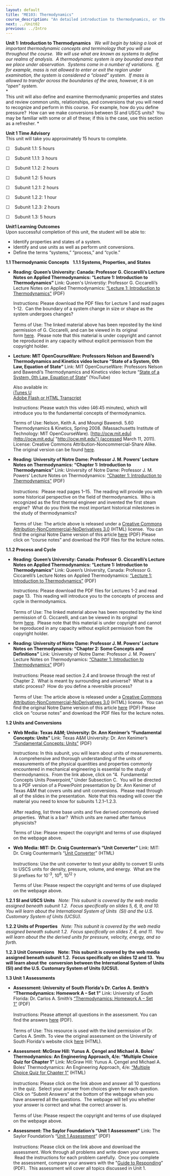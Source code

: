 ```yaml
---
layout: default
title: "ME103: Thermodynamics"
course_description: "An detailed introduction to thermodynamics, or the study of energy. Topics include energy conservation, thermodynamic quantities, enthalpy and entropy, work and heat, entropy generation, flow systems, and thermodynamic cycles."
next: ../Unit02
previous: ../Intro
---
```

**Unit 1: Introduction to Thermodynamics** <span id="1"></span> 
*We will begin by taking a look at important thermodynamic concepts and
terminology that you will use throughout the course.  We will use what
are known as systems to define our realms of analysis.  A thermodynamic
system is any bounded area that we place under observation.  Systems
come in a number of variations.  If, for example, mass is not allowed to
enter or exit the region under examination, the system is considered a
“closed” system.  If mass is allowed to transfer across the boundaries
of the area, however, it is an “open” system.*  
 *             
 This unit will also define and examine thermodynamic properties and
states and review common units, relationships, and conversions that you
will need to recognize and perform in this course.  For example, how do
you define pressure?  How can we make conversions between SI and USCS
units?  You may be familiar with some or all of these; if this is the
case, use this section as a refresher. *

**Unit 1 Time Advisory**  
This unit will take you approximately 15 hours to complete.

☐    Subunit 1.1: 5 hours

☐    Subunit 1.1.1: 3 hours  
  
 ☐    Subunit 1.1.2: 2 hours

☐    Subunit 1.2: 5 hours

☐    Subunit 1.2.1: 2 hours  
  
 ☐    Subunit 1.2.2: 1 hour  
  
 ☐    Subunit 1.2.3: 2 hours

☐    Subunit 1.3: 5 hours

**Unit1 Learning Outcomes**  
Upon successful completion of this unit, the student will be able to:  
-   Identify properties and states of a system.
-   Identify and use units as well as perform unit conversions.
-   Define the terms “systems,” “process,” and “cycle.”

**1.1 Thermodynamic Concepts** <span id="1.1"></span> 
**1.1.1 Systems, Properties, and States** <span id="1.1.1"></span> 
-   **Reading: Queen’s University: Canada: Professor G. Ciccarelli’s
    Lecture Notes on Applied Thermodynamics: “Lecture 1: Introduction to
    Thermodynamics”**
    Link: Queen's Universtiy: Professor G. Ciccarelli’s Lecture Notes on
    Applied Thermodynamics: [“Lecture 1: Introduction to
    Thermodynamics”](https://resources.saylor.org/wwwresources/archived/site/wp-content/uploads/2013/01/ME103-1.1.1_Ciccarcelli_Introduction-to-Thermodynamics.pdf)
    (PDF)  
      
     Instructions: Please download the PDF files for Lecture 1 and read
    pages 1-12.  Can the boundary of a system change in size or shape as
    the system undergoes changes?  
        
     Terms of Use: The linked material above has been reposted by the
    kind permission of G. Ciccarelli, and can be viewed in its original
    form [here](http://me.queensu.ca/Courses/230/LectureNotes.html).  Please
    note that this material is under copyright and cannot be reproduced
    in any capacity without explicit permission from the copyright
    holder. 

-   **Lecture: MIT OpenCourseWare: Professors Nelson and Bawendi’s
    Thermodynamics and Kinetics video lecture “State of a System, 0th
    Law, Equation of State”**
    Link: MIT OpenCourseWare: Professors Nelson and Bawendi’s
    Thermodynamics and Kinetics video lecture “[State of a System, 0th
    Law, Equation of State](http://www.youtube.com/watch?v=ZuU5yBIde_s)”
    (YouTube)  
      
     Also available in:  
     [iTunes
    U](http://deimos3.apple.com/WebObjects/Core.woa/Browse/mit.edu.1824849798.01824849803.1826441835?i=1362206377)  
     [Adobe Flash or HTML
    Transcript](http://ocw.mit.edu/courses/chemistry/5-60-thermodynamics-kinetics-spring-2008/video-lectures/lecture-1-state-of-a-system-0th-law-equation-of-state/)  
      
     Instructions: Please watch this video (46:45 minutes), which will
    introduce you to the fundamental concepts of thermodynamics.  
      
     Terms of Use: Nelson, Keith A. and Moungi Bawendi. 5.60
    Thermodynamics & Kinetics, Spring 2008. (Massachusetts Institute of
    Technology: MIT
    OpenCourseWare). [http://ocw.mit.edu](http://ocw.mit.edu/ "http://ocw.mit.edu") (accessed
    March 11, 2011). License: Creative Commons
    Attribution-Noncommercial-Share Alike. The original version can be
    found [here](http://ocw.mit.edu/courses/chemistry/5-60-thermodynamics-kinetics-spring-2008/video-lectures/lecture-1-state-of-a-system-0th-law-equation-of-state/).
      

-   **Reading: University of Notre Dame: Professor J. M. Powers’ Lecture
    Notes on Thermodynamics: “Chapter 1: Introduction to
    Thermodynamics”**
    Link: University of Notre Dame: Professor J. M. Powers’ Lecture
    Notes on Thermodynamics: [“Chapter 1: Introduction to
    Thermodynamics”](https://resources.saylor.org/wwwresources/archived/site/wp-content/uploads/2013/01/ME103_Powers-Lecture-on-Thermodynamics.pdf) (PDF)  
        
     Instructions:  Please read pages 1–15.  The reading will provide
    you with some historical perspective on the field of thermodynamics.
     Who is recognized as the first thermal engineer and invented the
    first steam engine?  What do you think the most important historical
    milestones in the study of thermodynamics?  
        
     Terms of Use: The article above is released under a [Creative
    Commons Attribution-NonCommercial-NoDerivatives
    3.0](http://creativecommons.org/licenses/by-nc-nd/3.0/) (HTML)
    license.  You can find the original Notre Dame version of this
    article [here](http://www3.nd.edu/~powers/ame.20231/) (PDF) Please
    click on “course notes” and download the PDF files for the lecture
    notes.

**1.1.2 Process and Cycle** <span id="1.1.2"></span> 
-   **Reading: Queen’s University: Canada: Professor G. Ciccarelli’s
    Lecture Notes on Applied Thermodynamics: “Lecture 1: Introduction to
    Thermodynamics”**
    Link: Queen’s University, Canada: Professor G. Ciccarelli’s Lecture
    Notes on Applied Thermodynamics: [“Lecture 1: Introduction to
    Thermodynamics”](https://resources.saylor.org/wwwresources/archived/site/wp-content/uploads/2013/01/ME103-1.1.1_Ciccarcelli_Introduction-to-Thermodynamics.pdf)
    (PDF)  
      
     Instructions: Please download the PDF files for Lectures 1-2 and
    read page 13.  This reading will introduce you to the concepts of
    process and cycle in thermodynamics.  
        
     Terms of Use: The linked material above has been reposted by the
    kind permission of G. Ciccarelli, and can be viewed in its original
    form [here](http://me.queensu.ca/Courses/230/LectureNotes.html).  Please
    note that this material is under copyright and cannot be reproduced
    in any capacity without explicit permission from the copyright
    holder. 

-   **Reading: University of Notre Dame: Professor J. M. Powers’ Lecture
    Notes on Thermodynamics: “Chapter 2: Some Concepts and
    Definitions”**
    Link: University of Notre Dame: Professor J. M. Powers’ Lecture
    Notes on Thermodynamics: [“Chapter 1: Introduction to
    Thermodynamics”](https://resources.saylor.org/wwwresources/archived/site/wp-content/uploads/2013/01/ME103_Powers-Lecture-on-Thermodynamics.pdf) (PDF)  
        
     Instructions: Please read section 2.4 and browse through the rest
    of Chapter 2.  What is meant by surrounding and universe?  What is a
    static process?  How do you define a reversible process?  
        
     Terms of Use: The article above is released under a [Creative
    Commons Attribution-NonCommercial-NoDerivatives
    3.0](http://creativecommons.org/licenses/by-nc-nd/3.0/) (HTML)
    license.  You can find the original Notre Dame version of this
    article [here](http://www3.nd.edu/~powers/ame.20231/) (PDF) Please
    click on “course notes” and download the PDF files for the lecture
    notes.

**1.2 Units and Conversions** <span id="1.2"></span> 
-   **Web Media: Texas A&M; University: Dr. Ann Kenimer’s “Fundamental
    Concepts: Units”**
    Link: Texas A&M University: Dr. Ann Kenimer’s [“Fundamental
    Concepts:
    Units”](http://www.onsiteconsortium.org/univ_curric.html#u1) (PDF)  
      
     Instructions: In this subunit, you will learn about units of
    measurements.  A comprehensive and thorough understanding of the
    units of measurements of the physical quantities and properties
    commonly encountered in mechanical engineering is essential to the
    study of thermodynamics.  From the link above, click on “4.
     Fundamental Concepts Units Powerpoint,” Under Subsection C.  You
    will be directed to a PDF version of a PowerPoint presentation by
    Dr. Ann Kenimer of Texas A&M that covers units and unit
    conversions.  Please read through all of the slides in the
    presentation.  Note that this reading will cover the material you
    need to know for subunits 1.2.1–1.2.3.  
        
     After reading, list three base units and five derived commonly
    derived properties.  What is a bar?  Which units are named after
    famous physicists?  
      
     Terms of Use: Please respect the copyright and terms of use
    displayed on the webpage above.

-   **Web Media: MIT: Dr. Craig Counterman’s “Unit Converter”**
    Link: MIT: Dr. Craig Counterman’s “[Unit
    Converter](http://web.mit.edu/course/3/3.091_dev/javaexamples/Hello/unit-convert.html)”
    (HTML)  
        
     Instructions: Use the unit converter to test your ability to
    convert SI units to USCS units for density, pressure, volume, and
    energy.  What are the SI prefixes for 10<sup>-3</sup>,
    10<sup>6</sup>, 10<sup>12</sup> ?  
      
     Terms of Use: Please respect the copyright and terms of use
    displayed on the webpage above.

**1.2.1 SI and USCS Units** <span id="1.2.1"></span> 
*Note: This subunit is covered by the web media assigned beneath subunit
1.2.  Focus specifically on slides 5, 6, 9, and 10.  You will learn
about the International System of Units  (SI) and the U.S. Customary
System of Units (UCSU).*

**1.2.2 Units of Properties** <span id="1.2.2"></span> 
**Note: This subunit is covered by the web media assigned beneath
subunit 1.2.  Focus specifically on slides 7, 8, and 11.  You will learn
about the* *the derived units for pressure, velocity, energy, and so
forth.**

**1.2.3 Unit Conversions** <span id="1.2.3"></span> 
**Note: This subunit is covered by the web media assigned beneath
subunit 1.2.  Focus specifically on slides 12 and 13.  You will learn
about the  conversion between the International System of Units (SI) and
the U.S. Customary System of Units (UCSU).**

**1.3 Unit 1 Assessments** <span id="1.3"></span> 
-   **Assessment: University of South Florida's Dr. Carlos A. Smith’s
    “Thermodynamics: Homework A – Set 1”**
    Link: University of South Florida: Dr. Carlos A. Smith’s
    [“Thermodynamics: Homework A – Set
    1”](https://resources.saylor.org/wwwresources/archived/site/wp-content/uploads/2013/01/ME103-Assesment1.pdf) (PDF)  
        
     Instructions: Please attempt all questions in the assessment. You
    can find the answers
    [here](https://resources.saylor.org/wwwresources/archived/site/wp-content/uploads/2013/01/ME103-Assesment1Answers.pdf)
    (PDF).  
        
     Terms of Use: This resource is used with the kind permission of Dr.
    Carlos A. Smith. To view the original assessment on the University
    of South Florida's website click
    [here](http://thermodynamics.eng.usf.edu/indexA.html) (HTML).

-   **Assessment: McGraw Hill: Yunus A. Çengel and Michael A. Boles’
    Thermodynamics: An Engineering Approach, 4/e: “Multiple Choice Quiz
    for Chapter 1”**
    Link: McGraw Hill: Yunus A. Çengel and Michael A. Boles’
    Thermodynamics: An Engineering Approach, 4/e: [“Multiple Choice Quiz
    for Chapter
    1”](http://highered.mcgraw-hill.com/sites/007352932x/student_view0/chapter1/multiple_choice_quiz.html)
    (HTML)  
        
     Instructions: Please click on the link above and answer all 10
    questions in the quiz.  Select your answer from choices given for
    each question.  Click on “Submit Answers” at the bottom of the
    webpage when you have answered all the questions.  The webpage will
    tell you whether your answer is correct and what the correct answer
    is.  
        
     Terms of Use: Please respect the copyright and terms of use
    displayed on the webpage above.

-   **Assessment: The Saylor Foundation’s “Unit 1 Assessment”**
    Link: The Saylor Foundation’s “[Unit 1
    Assessment](https://resources.saylor.org/wwwresources/archived/site/wp-content/uploads/2012/08/ME103-OC-Assessment-1-FINAL.pdf)”
    (PDF)  
        
     Instructions: Please click on the link above and download the
    assessment. Work through all problems and write down your answers.
     Read the instructions for each problem carefully.  Once you
    complete the assessment, compare your answers with the "[Guide to
    Responding](https://resources.saylor.org/wwwresources/archived/site/wp-content/uploads/2012/08/ME103-OC-Assessment-1-GTR-FINAL.pdf)”
    (PDF).  This assessment will cover all topics discussed in Unit 1.



